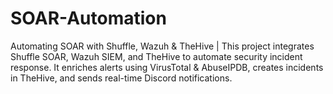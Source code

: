 # SOAR-Automation
Automating SOAR with Shuffle, Wazuh &amp; TheHive | This project integrates Shuffle SOAR, Wazuh SIEM, and TheHive to automate security incident response. It enriches alerts using VirusTotal &amp; AbuseIPDB, creates incidents in TheHive, and sends real-time Discord notifications.
